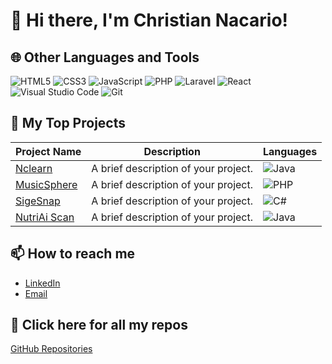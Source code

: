 # 👋 Hi there, I'm Christian Nacario!

## 🌐 Other Languages and Tools
![HTML5](https://img.shields.io/badge/HTML5-E34F26?style=flat-square&logo=html5&logoColor=white)
![CSS3](https://img.shields.io/badge/CSS3-1572B6?style=flat-square&logo=css3&logoColor=white)
![JavaScript](https://img.shields.io/badge/JavaScript-F7DF1E?style=flat-square&logo=javascript&logoColor=black)
![PHP](https://img.shields.io/badge/PHP-777BB4?style=flat-square&logo=php&logoColor=white)
![Laravel](https://img.shields.io/badge/Laravel-FF2D20?style=flat-square&logo=laravel&logoColor=white)
![React](https://img.shields.io/badge/React-61DAFB?style=flat-square&logo=react&logoColor=black)
![Visual Studio Code](https://img.shields.io/badge/Visual%20Studio%20Code-007ACC?style=flat-square&logo=visual-studio-code&logoColor=white)
![Git](https://img.shields.io/badge/Git-F05032?style=flat-square&logo=git&logoColor=white)

## 📂 My Top Projects

| Project Name | Description | Languages |
|--------------|-------------|-----------|
| [Nclearn](https://github.com/yourusername/project1) | A brief description of your project. | ![Java](https://img.shields.io/badge/Laravel-007396?style=flat-square&logo=laravel&logoColor=white) |
| [MusicSphere](https://github.com/yourusername/project2) | A brief description of your project. | ![PHP](https://img.shields.io/badge/javascript-777BB4?style=flat-square&logo=javascript&logoColor=white) |
| [SigeSnap](https://github.com/yourusername/project3) | A brief description of your project. | ![C#](https://img.shields.io/badge/React-239120?style=flat-square&logo=React&logoColor=white) |
| [NutriAi Scan](https://github.com/yourusername/project4) | A brief description of your project. | ![Java](https://img.shields.io/badge/React-007396?style=flat-square&logo=React&logoColor=white) |

## 📫 How to reach me
- [LinkedIn](https://www.linkedin.com/in/christian-nacario-791024275/)
- [Email](nacariochristian041@gmail.com)

## 🔗 Click here for all my repos
[GitHub Repositories](https://github.com/christiannacario?tab=repositories)

